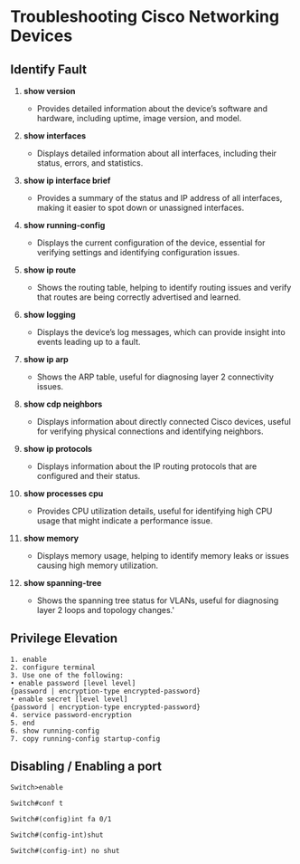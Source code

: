 # Troubleshooting Cisco Networking Devices

## Identify Fault

1. **show version**
   - Provides detailed information about the device’s software and hardware, including uptime, image version, and model.

2. **show interfaces**
   - Displays detailed information about all interfaces, including their status, errors, and statistics.

3. **show ip interface brief**
   - Provides a summary of the status and IP address of all interfaces, making it easier to spot down or unassigned interfaces.

4. **show running-config**
   - Displays the current configuration of the device, essential for verifying settings and identifying configuration issues.

5. **show ip route**
   - Shows the routing table, helping to identify routing issues and verify that routes are being correctly advertised and learned.

6. **show logging**
   - Displays the device’s log messages, which can provide insight into events leading up to a fault.

7. **show ip arp**
   - Shows the ARP table, useful for diagnosing layer 2 connectivity issues.

8. **show cdp neighbors**
   - Displays information about directly connected Cisco devices, useful for verifying physical connections and identifying neighbors.

9. **show ip protocols**
   - Displays information about the IP routing protocols that are configured and their status.

10. **show processes cpu**
    - Provides CPU utilization details, useful for identifying high CPU usage that might indicate a performance issue.

11. **show memory**
    - Displays memory usage, helping to identify memory leaks or issues causing high memory utilization.

12. **show spanning-tree**
    - Shows the spanning tree status for VLANs, useful for diagnosing layer 2 loops and topology changes.'

## Privilege Elevation

```
1. enable
2. configure terminal
3. Use one of the following:
• enable password [level level]
{password | encryption-type encrypted-password}
• enable secret [level level]
{password | encryption-type encrypted-password}
4. service password-encryption
5. end
6. show running-config
7. copy running-config startup-config
```

## Disabling / Enabling a port
```
Switch>enable

Switch#conf t

Switch#(config)int fa 0/1

Switch#(config-int)shut

Switch#(config-int) no shut
```
